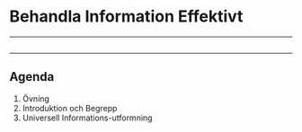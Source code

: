 # Behandla Information Effektivt

---

[<img class="myColor" data-src="assets/images/print-icon.png">](?print-pdf)

---

## Agenda

1. Övning
2. Introduktion och Begrepp
3. Universell Informations-utformning